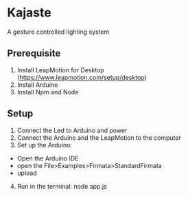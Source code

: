 # Kajaste
A gesture controlled lighting system

## Prerequisite
1. Install LeapMotion for Desktop (https://www.leapmotion.com/setup/desktop)
2. Install Arduino
3. Install Npm and Node

## Setup
1. Connect the Led to Arduino and power
2. Connect the Arduino and the LeapMotion to the computer
3. Set up the Arduino: 

  - Open the Arduino IDE
  - open the File>Examples>Firmata>StandardFirmata 
  - upload
  
4. Run in the terminal: node app.js

